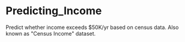 # Predicting_Income
Predict whether income exceeds $50K/yr based on census data. Also known as "Census Income" dataset.
